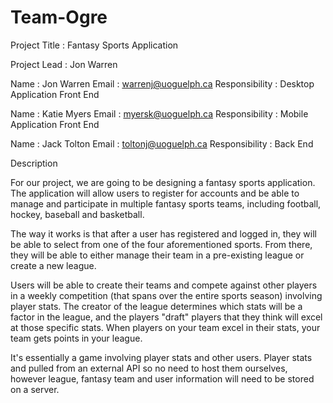 # Team-Ogre

Project Title : Fantasy Sports Application

Project Lead : Jon Warren

Name : Jon Warren
Email : warrenj@uoguelph.ca 
Responsibility : Desktop Application Front End

Name : Katie Myers
Email : myersk@uoguelph.ca
Responsibility : Mobile Application Front End

Name : Jack Tolton
Email : toltonj@uoguelph.ca
Responsibility : Back End


Description

For our project, we are going to be designing a fantasy sports application. The application will allow users to register for accounts and be able to manage and participate in multiple fantasy sports teams, including football, hockey, baseball and basketball.

The way it works is that after a user has registered and logged in, they will be able to select from one of the four aforementioned sports. From there, they will be able to either manage their team in a pre-existing league or create a new league.

Users will be able to create their teams and compete against other players in a weekly competition (that spans over the entire sports season) involving player stats. The creator of the league determines which stats will be a factor in the league, and the players "draft" players that they think will excel at those specific stats. When players on your team excel in their stats, your team gets points in your league.

It's essentially a game involving player stats and other users. Player stats and pulled from an external API so no need to host them ourselves, however league, fantasy team and user information will need to be stored on a server.
